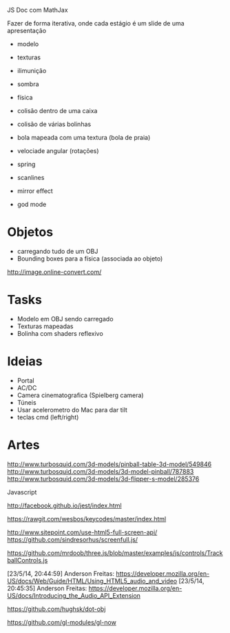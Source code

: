 
JS Doc com MathJax

Fazer de forma iterativa, onde cada estágio é um slide de uma apresentação

 - modelo
 - texturas
 - ilimunição
 - sombra

 - física
  - colisão dentro de uma caixa
  - colisão de várias bolinhas
  - bola mapeada com uma textura (bola de praia)
  - velociade angular (rotações)
  - spring
  - scanlines
  - mirror effect
  - god mode

# Objetos

  - carregando tudo de um OBJ
  - Bounding boxes para a física (associada ao objeto)

  http://image.online-convert.com/

# Tasks

 - Modelo em OBJ sendo carregado
 - Texturas mapeadas
 - Bolinha com shaders reflexivo

# Ideias

 - Portal
 - AC/DC
 - Camera cinematografica (Spielberg camera)
 - Túneis
 - Usar acelerometro do Mac para dar tilt
 - teclas cmd (left/right)

# Artes

http://www.turbosquid.com/3d-models/pinball-table-3d-model/549846
http://www.turbosquid.com/3d-models/3d-model-pinball/787883
http://www.turbosquid.com/3d-models/3d-flipper-s-model/285376


Javascript

http://facebook.github.io/jest/index.html

https://rawgit.com/wesbos/keycodes/master/index.html

http://www.sitepoint.com/use-html5-full-screen-api/
https://github.com/sindresorhus/screenfull.js/


https://github.com/mrdoob/three.js/blob/master/examples/js/controls/TrackballControls.js


[23/5/14, 20:44:59] Anderson Freitas: https://developer.mozilla.org/en-US/docs/Web/Guide/HTML/Using_HTML5_audio_and_video
[23/5/14, 20:45:35] Anderson Freitas: https://developer.mozilla.org/en-US/docs/Introducing_the_Audio_API_Extension


[Physijs]: https://github.com/chandlerprall/Physijs




https://github.com/hughsk/dot-obj

https://github.com/gl-modules/gl-now

